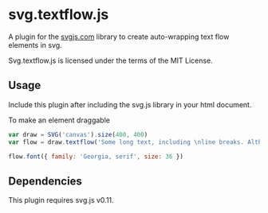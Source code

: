 # svg.textflow.js

A plugin for the [svgjs.com](http://svgjs.com) library to create auto-wrapping text flow elements in svg.

Svg.textflow.js is licensed under the terms of the MIT License.

## Usage
Include this plugin after including the svg.js library in your html document.

To make an element draggable

```javascript
var draw = SVG('canvas').size(400, 400)
var flow = draw.textflow('Some long text, including \nline breaks. Although line breaks are not required unless absolutely necessary for the context.').size(300,200)

flow.font({ family: 'Georgia, serif', size: 36 })
```

## Dependencies
This plugin requires svg.js v0.11.
